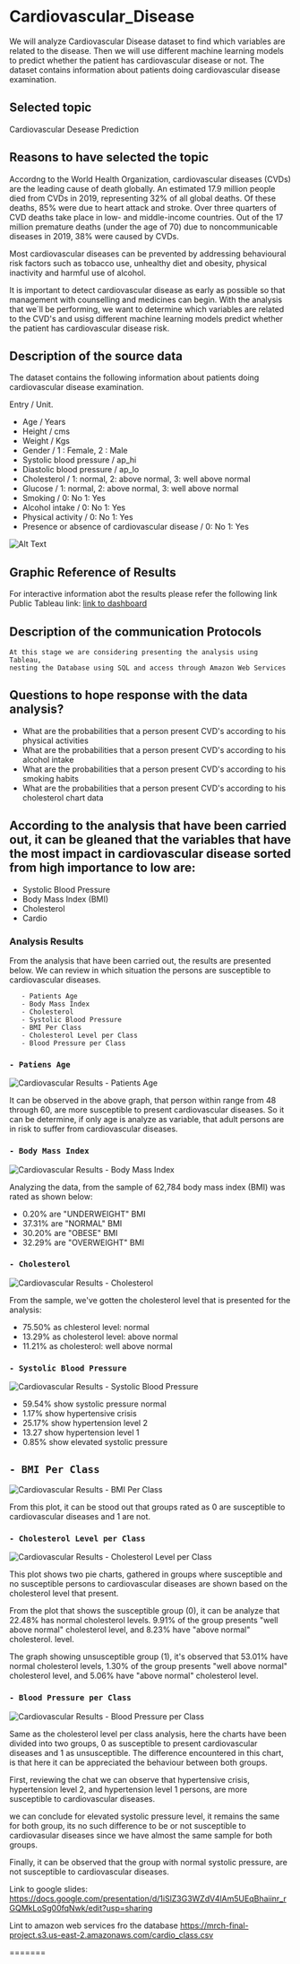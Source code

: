 # Cardiovascular_Disease

   We will analyze Cardiovascular Disease dataset to find which variables are related to the disease. 
Then we will use different machine learning models to predict whether the patient has cardiovascular disease or not. 
The dataset contains information about patients doing cardiovascular disease examination.

## Selected topic

Cardiovascular Desease Prediction

## Reasons to have selected the topic

   Accordng to the World Health Organization, cardiovascular diseases (CVDs) are the
leading cause of death globally. An estimated 17.9 million people died from CVDs in 2019,
representing 32% of all global deaths. Of these deaths, 85% were due to heart attack and stroke.
Over three quarters of CVD deaths take place in low- and middle-income countries.
Out of the 17 million premature deaths (under the age of 70) due to noncommunicable diseases
in 2019, 38% were caused by CVDs.

   Most cardiovascular diseases can be prevented by addressing behavioural risk factors such as
tobacco use, unhealthy diet and obesity, physical inactivity and harmful use of alcohol.

   It is important to detect cardiovascular disease as early as possible so that management
with counselling and medicines can begin. With the analysis that we´ll be performing, we want to
determine which variables are related to the CVD's and usisg different machine learning models
predict whether the patient has cardiovascular disease risk.

## Description of the source data

   The dataset contains the following information about patients doing cardiovascular disease
examination.

Entry  / Unit.
- Age    /  Years
- Height / cms
- Weight / Kgs
- Gender / 1 : Female,  2 : Male
- Systolic blood pressure  / ap_hi
- Diastolic blood pressure / ap_lo
- Cholesterol / 1: normal, 2: above normal, 3: well above normal
- Glucose  / 1: normal, 2: above normal, 3: well above normal
- Smoking  / 0: No 1: Yes
- Alcohol intake / 0: No 1: Yes
- Physical activity / 0: No 1: Yes
- Presence or absence of cardiovascular disease / 0: No 1: Yes

![Alt Text](https://github.com/CarlosRello/Cardiovascular_Disease/blob/main/Resources/db.png)

## Graphic Reference of Results

For interactive information abot the results please refer the following link
Public Tableau link: [link to dashboard](https://public.tableau.com/app/profile/carlos.rello/viz/Cardiovascular_presentation/CardiovascularResults?publish=yes)

##  Description of the communication Protocols
    At this stage we are considering presenting the analysis using Tableau,
    nesting the Database using SQL and access through Amazon Web Services 

## Questions to hope response with the data analysis?

- What are the probabilities that a person present CVD's according to his physical activities
- What are the probabilities that a person present CVD's according to his alcohol intake
- What are the probabilities that a person present CVD's according to his smoking habits
- What are the probabilities that a person present CVD's according to his cholesterol chart data

## According to the analysis that have been carried out, it can be gleaned that the variables that have the most impact in cardiovascular disease sorted from high importance to low are:

- Systolic Blood Pressure
- Body Mass Index (BMI)
- Cholesterol
- Cardio  

### Analysis Results

From the analysis that have been carried out, the results are presented below. We can review in which situation the persons are susceptible to cardiovascular diseases.

```
   - Patients Age
   - Body Mass Index
   - Cholesterol
   - Systolic Blood Pressure
   - BMI Per Class
   - Cholesterol Level per Class
   - Blood Pressure per Class
```
### ```- Patiens Age```

![Cardiovascular Results - Patients Age](https://user-images.githubusercontent.com/86028032/141694720-de627143-04b9-4412-b08d-8e9b1e09e919.PNG)

It can be observed in the above graph, that person within range from 48 through 60, are more susceptible to present cardiovascular diseases. So it can be determine, if only age is analyze as variable, that adult persons are in risk to suffer from cardiovascular diseases.

### ```- Body Mass Index```

![Cardiovascular Results - Body Mass Index](https://user-images.githubusercontent.com/86028032/141694736-9e42c081-db20-4b6f-9448-bbe68d53669e.PNG)

Analyzing the data, from the sample of 62,784 body mass index (BMI) was rated as shown below:

- 0.20% are "UNDERWEIGHT" BMI
- 37.31% are "NORMAL" BMI
- 30.20% are "OBESE" BMI
- 32.29% are "OVERWEIGHT" BMI 

### ```- Cholesterol```

![Cardiovascular Results - Cholesterol](https://user-images.githubusercontent.com/86028032/141694747-fdaa3a6e-a7f2-4263-ab9c-55c47e1ace9d.PNG)

From the sample, we've gotten the cholesterol level that is presented for the analysis:

- 75.50% as chlesterol level: normal
- 13.29% as cholesterol level: above normal
- 11.21% as cholesterol: well above normal


### ```- Systolic Blood Pressure```

![Cardiovascular Results - Systolic Blood Pressure](https://user-images.githubusercontent.com/86028032/141694755-f0a2ae1b-799b-4813-ac47-c44fae788ee2.PNG)

- 59.54% show systolic pressure normal
- 1.17% show hypertensive crisis
- 25.17% show hypertension level 2
- 13.27 show hypertension level 1
- 0.85%  show elevated systolic pressure

## ```- BMI Per Class```

![Cardiovascular Results - BMI Per Class](https://user-images.githubusercontent.com/86028032/141694768-130faa48-d69f-4ba7-ac6c-2fcddfe4c777.PNG)

From this plot, it can be stood out that groups rated as 0 are susceptible to cardiovascular diseases and 1 are not.

### ```- Cholesterol Level per Class```
![Cardiovascular Results - Cholesterol Level per Class](https://user-images.githubusercontent.com/86028032/141694776-1a29e04d-1bd6-40b1-8f34-7b85ae10b104.PNG)

This plot shows two pie charts, gathered in groups where susceptible and no susceptible persons to cardiovascular diseases are shown based on the cholesterol level that present.

From the plot that shows the susceptible group (0), it can be analyze that 22.48% has normal cholesterol levels. 9.91% of the group presents "well above normal" cholesterol level, and 8.23% have "above normal" cholesterol. level.

The graph showing unsusceptible group (1), it's observed that 53.01% have normal cholesterol levels, 1.30% of the group presents "well above normal" cholesterol level, and 5.06% have "above normal" cholesterol level.

### ```- Blood Pressure per Class```
![Cardiovascular Results - Blood Pressure per Class](https://user-images.githubusercontent.com/86028032/141694784-fbd51c6b-9a73-4225-ae64-7472351012dc.PNG)

Same as the cholesterol level per class analysis, here the charts have been divided into two groups, 0 as susceptible to present cardiovascular diseases and 1 as unsusceptible. The difference encountered in this chart, is that here it can be appreciated the behaviour between both groups.

First, reviewing the chat we can observe that hypertensive crisis, hypertension level 2, and hypertension level 1 persons, are more susceptible to cardiovascular diseases. 

we can conclude for elevated systolic pressure level, it remains the same for both group, its no such difference to be or not susceptible to cardiovasular diseases since we have almost the same sample for both groups.

Finally, it can be observed that the group with normal systolic pressure, are not susceptible to cardiovascular diseases.

Link to google slides:
https://docs.google.com/presentation/d/1iSlZ3G3WZdV4lAm5UEqBhaiinr_rGQMkLoSg00fqNwk/edit?usp=sharing

Lint to amazon web services fro the database
https://mrch-final-project.s3.us-east-2.amazonaws.com/cardio_class.csv

=======
